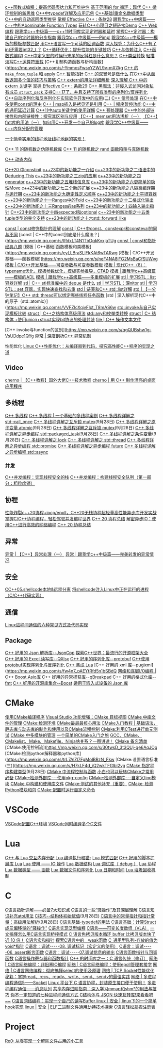 [c++函数式编程：提高代码表达力和可维护性](https://mp.weixin.qq.com/s/HFyZ-Dp33i00uWllcns7Ig)
[基于范围的 for 循环：现代 C++ 循环控制的新思维](https://mp.weixin.qq.com/s/KX9pRIVCdeH-yQOskRdhnQ)
[C++中typedef详解及应用示例](https://mp.weixin.qq.com/s/CrfSu_6BxPiPr-pRa-_fnQ)
[C++基础|重命名数据类型](https://mp.weixin.qq.com/s/nVL6iQd6a76O7t8HJ_5kCQ)
[C++中的自动返回类型推导](https://mp.weixin.qq.com/s/X4y1qhFaI3uwtbs-u4ztrQ)
[掌握 Effective C++ : 条款28](https://mp.weixin.qq.com/s/baZgDgwrhWMLjOuYJrtCiw)
[跟我学c++中级篇——c++中的Abominable Function Types](https://mp.weixin.qq.com/s/_x_ZeLgzHYQmwr5fsmRD2g)
[玩转C++小项目之短链接Demo](https://mp.weixin.qq.com/s/CWs6At3QjccU2tt4SWpVsg)
[C++ Web 编程](https://mp.weixin.qq.com/s/S8G_6t3cYRHPO7cXqKPQyQ)
[跟我学c++中级篇——c++11时间库实现定时器和延时](https://mp.weixin.qq.com/s/zRDc6Vgg34U43yy_FrnwkA)
[掌握C++定时器：构建自己的定时器的分步指南](https://mp.weixin.qq.com/s/jx3J1I37m1oB7zzDOFR9NA)
[跟我学c++中级篇——Pimpl](https://mp.weixin.qq.com/s/tvlAOT7dzcaWrpcvQTKwTA)
[跟我学c++中级篇——模板的模板参数匹配](https://mp.weixin.qq.com/s/zFGoQTECVZc0R01EcevDBg)
[用C++语言写一个可读的回调函数](https://mp.weixin.qq.com/s/pLhNLmx9BrLaIerfabL8yA)
[深入探究：为什么C++有了int还需要int32_t ？](https://mp.weixin.qq.com/s/xj461SWBISrYY_ZEWEAwRA)
[C++循环优化：提升性能的关键技巧](https://mp.weixin.qq.com/s/DiIGtUw8XmSmb4euY9HyhQ)
[C++与依赖注入](https://mp.weixin.qq.com/s/dNXp7Y7fL8b9t-YMJAVUGQ)
[C++函数式编程Ⅰ](https://mp.weixin.qq.com/s/AUGVjkbZn32zPM3utBeV0w)
[C++中定义宏的时候行末尾的反斜杠是什么意思？](https://mp.weixin.qq.com/s/-eK2QXFeC-InfQrx4gR8zg)
[C++类型转换](https://mp.weixin.qq.com/s/QXpsX1XmWy1Yglt7yE56yA)
[轻描淡写C++运算符重载](https://mp.weixin.qq.com/s/_CMuDS6NMC2QPrpBdmi40Q)
[C++复制构造函数与析构函数](https://mp.weixin.qq.com/s/-YmmosFwsoYZWL9v-mX7Ag
[C++ 的 `make_from_tuple` 和 apply](https://mp.weixin.qq.com/s/fBh9nR89zWEoQiOBVahnBQ)
[C++ 智能指针](https://mp.weixin.qq.com/s/JHyvDPngjjL2QRZ_nkRirA)
[C++ 的双冒号是做什么](https://mp.weixin.qq.com/s/lHnWHeyGz6N9cskTr6pZ3Q)
[在C++中从函数返回多个值的技巧与策略](https://mp.weixin.qq.com/s/H7EnDIOzA8JnXZqqApWMfw)
[C++ extern的用法详细解析](https://mp.weixin.qq.com/s/22AEmGFcyvirWrZeCJumow)
[深入理解 C++ 中的 extern 关键字](https://mp.weixin.qq.com/s/wy7MQI42u0BlM9-3fzJ2Yw)
[掌握 Effective C++ : 条款29](https://mp.weixin.qq.com/s/dYBP0URrw0TIHefKJ23gqg)
[C++ 黑魔法：非侵入式访问对象私有成员  ](https://mp.weixin.qq.com/s/bx9f5H1g7bRSOLG2JGg-pA)
[`struct_pack` 支持C++17了，并且支持了所有类型的序列化/反序列化](https://mp.weixin.qq.com/s/wt0lSSAgvLAb_vNjlV5N5w)
[C++自动序列化和反序列化在实际软件开发中的应用(二)](https://mp.weixin.qq.com/s/4YNj0iSkS4vgspk3WSXUTw)
[C++ 信号处理](https://mp.weixin.qq.com/s/tSaAIqQmOmZsGMLnQe3EyQ)
[在C++中多使用const的理由](https://mp.weixin.qq.com/s/eRxP4M8gxW56rFWdiGaK2A)
[C++ | map插入是拷贝还是引用](https://mp.weixin.qq.com/s/E-gK28lao0_Bx3AOaVk3zg)
[C++ | 程序暂停功能](https://mp.weixin.qq.com/s/sUhJR22QlAPogdUtpXhYQw)
[C++中的通用延迟计算](https://mp.weixin.qq.com/s/2GzAi9WHQFhjl1NjKy1iyg)
[C++11中auto关键字的使用详解](https://mp.weixin.qq.com/s/Ou9eVf8CRDNiBeRyQeIw8A)
[C++ 预处理器](https://mp.weixin.qq.com/s/H6oKMu8qYisvEp3hTBe9Uw)
[C++中的外部链接性和内部链接性：探究其区别与应用](https://mp.weixin.qq.com/s/ggjWiERYdc-3gzVl8xQKWg)
[【C++】memset用法浅析（一）](https://mp.weixin.qq.com/s/pLPqSOE8I9WbADdGdAsSVA)
[【C++】fmt库的用法（一）](https://mp.weixin.qq.com/s/pQKTSInKlHeTMLIqslTAwA)
[如何用C++开发一个自己的log库](https://mp.weixin.qq.com/s/JkqhMT7J5LPq6PXuL9UfwQ)
[跟我学C++中级篇——c++内存分配的管理](https://mp.weixin.qq.com/s/8I_LelXHQmE9n9lQwhTImA)

[一个简单实用的线程池及线程池组的实现！](https://mp.weixin.qq.com/s/n0bFI2xGnjTEcvS1k7Ao_A)

[C++ 11 的随机数之伪随机数库](https://mp.weixin.qq.com/s/dCrZ3KV9-gxLMeKX5SivDw)
[C++ 11 的随机数之 rand 函数陷阱与真随机数](https://mp.weixin.qq.com/s/0X5X_VaYg3k0aRSc25b0jg)


[C++ 动态内存](https://mp.weixin.qq.com/s/BmEG7OLOxyG3WbDKUvpG0A)

[C++20 中​constinit](https://mp.weixin.qq.com/s/cAN4WUpI7x6xw0H2sTacug)
[c++23中的新功能之一介绍](http://mp.weixin.qq.com/s?__biz=MzU0OTkzNjU2OA==&mid=2247485094&idx=1&sn=aefed4b6b72bd59f2bdce8de47c7d22c)
[c++23中的新功能之二语法中的Deducing This](http://mp.weixin.qq.com/s?__biz=MzU0OTkzNjU2OA==&mid=2247485102&idx=1&sn=47384ac68b20f75fc11af476d74ae766)
[c++23中的新功能之三zip的应用](http://mp.weixin.qq.com/s?__biz=MzU0OTkzNjU2OA==&mid=2247485106&idx=1&sn=0c585896a6195555dd1b6a173f9c6d2e)
[c++23中的新功能之四generator](http://mp.weixin.qq.com/s?__biz=MzU0OTkzNjU2OA==&mid=2247485114&idx=1&sn=0501fda5ed0eea528399cbc7b359fb31)
[c++23中的新功能之五堆栈信息库](http://mp.weixin.qq.com/s?__biz=MzU0OTkzNjU2OA==&mid=2247485177&idx=1&sn=b1a55b42e7cfccd9fa7a455e37923784)
[c++23中的新功能之六更简单的隐性Move](http://mp.weixin.qq.com/s?__biz=MzU0OTkzNjU2OA==&mid=2247485181&idx=1&sn=e5f7b6d1189b4ee78dc72e3c327f8e0d)
[c++23中的新功能之七三个新的扩展](http://mp.weixin.qq.com/s?__biz=MzU0OTkzNjU2OA==&mid=2247485185&idx=1&sn=18834556a8d6cbfe8c1db0a09adf6650)
[c++23中的新功能之八隔离编译期与运行期](https://mp.weixin.qq.com/s/RlPio8c2VYfOSmlqE11F8w)
[c++23中的新功能之九确定性定义顺序](https://mp.weixin.qq.com/s/WzOA4QZTAGABgbOggAgOEw)
[c++23中的新功能之十平坦容器](http://mp.weixin.qq.com/s?__biz=MzU0OTkzNjU2OA==&mid=2247485217&idx=1&sn=2ec1f9de3f738770feb0df1f5f042c4c)
[c++23中的新功能之十一Ranges中的Fold](http://mp.weixin.qq.com/s?__biz=MzU0OTkzNjU2OA==&mid=2247485242&idx=1&sn=ecdf8426cb87b8651d94db9ff934e223)
[c++23中的新功能之十二格式化输出](https://mp.weixin.qq.com/s/jRwGxAslchCwWJzD-74laA)
[c++23中的新功能之十三Ranges的as系列](http://mp.weixin.qq.com/s?__biz=MzU0OTkzNjU2OA==&mid=2247485324&idx=1&sn=f762b3a3cbac57c40fb9de188cca8608)
[c++23中的新功能之十四输入输出指针](https://mp.weixin.qq.com/s/1Pz4ZO3XbaW_sJHEfKwuDg)
[C++23中的新功能之十四expected和optional](https://mp.weixin.qq.com/s/X6ISOR3wD6HmcgWKJhzceg)
[c++23中的新功能之十五类tuple类型的完全支持](https://mp.weixin.qq.com/s/e3ogdOWEu9y6vW9n-ZEWWA)
[c++23中的新功能之十六std::forward_like](https://mp.weixin.qq.com/s/Pb7pjEKvSXMTvUjlFxWuag)

[const | const修饰指针的理解](https://mp.weixin.qq.com/s/JF_EwyA9hKakj1yDLJ3_ew)
[const | C++中const、constexpr和consteval的同与不同](https://mp.weixin.qq.com/s/C-Rl1BvlrYZRQh0EU4Kz9A)
[const | C++中的const到底是什么魔法？](https://mp.weixin.qq.com/s/IRdxLT4N1TbDqkKvxjaTUg
[const | const和指针经典八题](https://mp.weixin.qq.com/s/8WFg5aDBvQlhNVAzuZ8c0A)
[模板 | C++基础|函数模板和类模板](https://mp.weixin.qq.com/s/eyLLBraSLIFkKAt6wTARwg
[模板 | C/C++开发基础——函数模板](https://mp.weixin.qq.com/s/neF4NA8iFG2MsBaCfSUWvg
[模板 | C/C++开发基础——可变参数与可变参数模板](https://mp.weixin.qq.com/s/LeRby8HFneZm4Te_K7NlaA)
[模板 | 现代C++（8）：typename优化，模板参数优化，模板实参推导，CTAD](https://mp.weixin.qq.com/s/4Ok6BOuHDYu_u8CV6G2Tog)
[模板 | 跟我学c++高级篇——模板的ADL](https://mp.weixin.qq.com/s/d-denCz2O2ypNB_JFbo68Q)
[模板 | 跟我学c++高级篇——多重模板的扩展](https://mp.weixin.qq.com/s/RovFs5S5AHI-2STl_xOsRg)
[stl | 学习STL：list 容器详解](https://mp.weixin.qq.com/s/ei4bNiUWG0pNmiWmRxudqg)
[stl | C++ stl标准库中的 deque 是什么](https://mp.weixin.qq.com/s/JJmlIgDLveJPGDYc3dglvw)
[stl | 学习STL：深nitor](https://mp.weixin.qq.com/s/NFWpQTtt7wNUeKldSSL0cQ)
[stl | 学习STL：set 容器，实现快速查找和去重](https://mp.weixin.qq.com/s/6UQJGDyNyY5pl-LPXiQqdA)
[std | 链表和C++ std::list详解](https://mp.weixin.qq.com/s/aE3wvZ6UAWKlvehWzuyn9A)
[std | 【一分钟笔记】C++ std::thread可以绑定哪些线程任务函数](https://mp.weixin.qq.com/s/ut7kuTRcW5nlE3ap8Ce3Bw)
[std | 深入解析现代C++中的原子（std::atomic）](https://mp.weixin.qq.com/s/VVFZlcXqjvFlxt_T8mAS6w
[std::invoke与自己实现模板比较](https://mp.weixin.qq.com/s/YI4ebhvGHGpWoT3ayxUHqg)
[struct | C++之结构体高级用法](https://mp.weixin.qq.com/s/UmkjrJITMmuIMEDdswrcig)
[std::any和枚举类转换](https://mp.weixin.qq.com/s/X4Sa50MwamvboB7IzvQDBA)
[struct | C+ 结构体 +使用union+struct实现bit协议的处理封装](https://mp.weixin.qq.com/s/2J_aZzs23O9PYdzeFlbWZw)
[file | C++ 操作文本文件](https://mp.weixin.qq.com/s/VZN2njLARlIiM5ddZKHP7g)

[C++ invoke与function的区别](https://mp.weixin.qq.com/s/qgQUBshw1g-VsUDdpc1QYg
[异常 | 深度剖析C++ 异常机制](https://mp.weixin.qq.com/s/wO7S4_opnJySQMG0o5ApEw)



性能优化
[Linux C++性能优化：从编译器到代码，探究高性能C++程序的实现之道](https://mp.weixin.qq.com/s/0paAxMx-DgRl1rHpaRNRWw)

## Video

[cherno | 【C++教程】国外大佬C++技术教程](https://www.bilibili.com/video/BV1oD4y1h7S3/)
[cherno | 用 C++ 制作漂亮的桌面应用程序](https://www.bilibili.com/video/BV1xh4y167T7/)

## 多线程
[C++ 多线程](https://mp.weixin.qq.com/s/4P_8YNZx5I0mEp4uPMtc3g)
[C++ 多线程 | 一个基础的多线程案例](https://mp.weixin.qq.com/s/b8LIo9LhutMKXDfzXNK9Vw)
[C++ 多线程详解之 std::call_once](https://mp.weixin.qq.com/s/M9eLb0tvfTMr3p63Iujl3g)
[C++ 多线程详解之互斥锁 mutex](https://mp.weixin.qq.com/s/E3efgIowdpEJPSpV9TyAQQ)(9月28日)
[C++ 多线程详解之原子变量 atomic](https://mp.weixin.qq.com/s/eHlIB9rzJvkf3orDSLR4yw)(9月28日)
[C++ 多线程详解之互斥锁 mutex](https://mp.weixin.qq.com/s/E3efgIowdpEJPSpV9TyAQQ)(9月28日)
[C++ 多线程详解之异步编程 std::packaged_task](https://mp.weixin.qq.com/s/NV_BUok_O_ATxasL8pnHZg)(9月28日)
[C++ 多线程详解之条件变量](https://mp.weixin.qq.com/s/wpyza9qkq1-BwpBcrPE2BA)(9月28日)
[C++ 多线程详解之 lock](https://mp.weixin.qq.com/s/j-LQC7d8nLkUYldr-m6YSA)
[C++ 多线程详解之 std::thread](https://mp.weixin.qq.com/s/KDz8FyRcfqCIBCZjmkxvRA)
[C++ 多线程详解之异步编程 std::promise](https://mp.weixin.qq.com/s/Nr_uEfjU8zQhMnYuplDirg)
[C++ 多线程详解之异步编程 future](https://mp.weixin.qq.com/s/_TFG0jQr2JzhP0qSArhCmw)
[C++ 多线程详解之异步编程 std::async](https://mp.weixin.qq.com/s/gKlt9Ua7x8Jbn6jDPdjm-g)

### 并发

[C++并发编程：实现线程安全的栈](https://mp.weixin.qq.com/s/AeNBWAbu4t4-qKR8IKrZIw)
[C++并发编程：构建线程安全队列（第一部分：粗粒度锁）](https://mp.weixin.qq.com/s/xzL13a54zkG_XpIuSw4CqA)

## 协程

[性能炸裂c++20协程+iocp/epoll，C++20无栈协程超轻量高性能异步库开发实战](https://mp.weixin.qq.com/s/ypxJkt7NLapQCuPhjZodZQ)
[掌握C/C++协程编程，轻松驾驭并发编程世界](https://mp.weixin.qq.com/s/xsgrzYh4w0r9_4uzTAVw_w)
[C++ 20 协程总结](https://mp.weixin.qq.com/s/r-KpExzWBEVQwDnO8FxtBA)
[解密异步IO：使用C++进行高效的网络编程](https://mp.weixin.qq.com/s/TdYfv9CESPHtmjhYUu3lkw)
[C++ 20 协程总结](https://mp.weixin.qq.com/s/3sx82NxCmNKpGcuDL1gXFA)

## 异常

[异常 | 【C++】异常处理（一）](https://mp.weixin.qq.com/s/IB7i-LD1AydVnQQXDhhLpw)
[异常 | 跟我学c++中级篇——完美转发的异常情况](https://mp.weixin.qq.com/s/uOmFyN2WhCitpkgTHiBWCQ)

## 安全
[CC++05.shellcode本地&远程分离](https://www.bilibili.com/video/BV1qN4y1y75A/)
[将shellcode注入Linux中正在运行的进程（C/C++代码实现）](https://mp.weixin.qq.com/s/WrN2ErTGFfFTY3Q6qrbqvg)

## 通信
[Linux进程间通信的六种常见方式及代码实现](https://mp.weixin.qq.com/s/qz5bJ_y2NGWuWdC3U3u0lQ)

## Package
[C++ 好用的 Json 解析库--JsonCpp](https://mp.weixin.qq.com/s/ghBTjt50CugNefXm5cd8qQ)
[探索C++世界：最流行的开源框架大全](https://mp.weixin.qq.com/s/cWcEVt7ujhiZzI3VIt_Zjw)
[C++ 好用的 Excel 读写库--QXlsx](https://mp.weixin.qq.com/s/qIAYeaAIls7pUsc310YjXA)
[C++ 好用的序列化库--protobuf](https://mp.weixin.qq.com/s/b_0zdvoK2sTbFK9RRG_iKQ)
[C++使用protobuf实现序列化与反序列化](https://mp.weixin.qq.com/s/1Csoe8J9-sdnWbKVkh9wvg)
[C++ 集成 Lua](https://mp.weixin.qq.com/s/vAWcWfbH3OX0TsecD2RcAQ)
[C++ 好用的 xml 库--pugixml](https://mp.weixin.qq.com/s/fw4n7_pAEYtRfd5n1bSBdQ
[网络和底层I/O编程 | C++ Boost.Asio库](https://mp.weixin.qq.com/s/36-v9HKaTNtSt1V1wlNpmw)
[C++ 好用的异常捕获库--qBreakpad](https://mp.weixin.qq.com/s/Hz2ZUO9zeC2Trytq0PgXIg)
[C++ 好用的格式化库--fmt](https://mp.weixin.qq.com/s/T55UzIo9spIcljd5hXeUzA)
[C++ 好用的开源库集合--Boost](https://mp.weixin.qq.com/s/nmjd_9DQAfVXWXAhcb6dow)
[适用于嵌入式设备的 Json 库](https://mp.weixin.qq.com/s/46P7rNqRMXwqZZ1DwXRhfw)

# CMake
[使用CMake编译程序](https://mp.weixin.qq.com/s/rhFscfiSPq5SkSV-aEiT2g)
[Visual Studio 功能增强：CMake 目标视图](https://mp.weixin.qq.com/s/iNMX4vqwE3F_gVWZnKgLbA)
[CMake 中库文件的管理](https://mp.weixin.qq.com/s/n_rPdaqPeckW9iO_KyQ5rg)
[CMake:检测环境](https://mp.weixin.qq.com/s/OMSe7xkCgPEtm09Db8_YwQ)
[CMake最最最核心用法](https://mp.weixin.qq.com/s/uR78kMs6z38FzHRCIjgHeA)
[CMake入门教程 | 基础语法，静态库与动态库的制作和使用以及CMake流程控制](https://mp.weixin.qq.com/s/O90prTpwlIRQv8Tew3RMVw)
[CMake:利用CTest进行单元测试](https://mp.weixin.qq.com/s/OfC2CvAUFGMrTIh9FrR2XA)
[CMake 中多模块的管理](https://mp.weixin.qq.com/s/xPwWF0DVC3hqYZRR8MxWEA)
[一个简单的CMake入门之旅](https://mp.weixin.qq.com/s/nJcTKrjxF7je7Xy0oIfZ5g)
[GCC、CMake、CMakelist、Make、Makefile、Ninja啥关系？一图讲透！](https://mp.weixin.qq.com/s/a9iKuVEl6_TFrhbpjTejGw)
[CMake 备忘清单](https://mp.weixin.qq.com/s/N6mbeCOVC8q3QTwdVAZHdw)
[CMake:使用控制流](https://mp.weixin.qq.com/s/30twsD_3t3QUj-ge6AqJOg
[CMake:检测python解释器和python库](https://mp.weixin.qq.com/s/trL7AlZl7FgMoIBRzN_Fkw
[CMake:设置语言标准(三)](https://mp.weixin.qq.com/s/H7kLF4d_iQ2wkTFGlbI2vg
[CMake 指定程序构建类型](https://mp.weixin.qq.com/s/JOi6WA_uclvmdeTF2qjVXg)(9月28日)
[CMake 中流程控制与函数](https://mp.weixin.qq.com/s/T-mt9Mrh9BKny5wBeC3Htg)
[小白也可以玩转CMake之常用必备](https://mp.weixin.qq.com/s/pWbiS_fvbhrrJxSBXD6Mfw)
[CMake:检测外部库---使用pkg-config](https://mp.weixin.qq.com/s/sUCrI7P3tvHDYoAnPEXzLg)
[CMake:检测外部库---自定义find模块](https://mp.weixin.qq.com/s/37XSY6BwIblf4HFVkGcVQA)
[CMake 中构建和使用库文件](https://mp.weixin.qq.com/s/vFZERkhNeEILogoFE-FN5w)
[CMake:测试的其他补充（重要）](https://mp.weixin.qq.com/s/Zf3LpI5ZDqpNewhA3lVMpw)
[CMake: 检测Python模块和包](https://mp.weixin.qq.com/s/0gOYGsXx_ZGtisUK5eyvng)
[CMake:配置时运行自定义命令](https://mp.weixin.qq.com/s/PjqU8q9tkWYSgYu-Aglpfg)

# VSCode
[VSCode配置C++环境](https://mp.weixin.qq.com/s/JIW8h_HDPf2BdrTnOqTPFQ)
[VSCode同时编译多个C文件](https://mp.weixin.qq.com/s/qY-ZuwVP3BCvh4_ZxETN7Q)

# Lua
[C++ 与 Lua 交互内存分配](https://mp.weixin.qq.com/s/emSlERkhKhM6XfUZ6YSivg)
[Lua 编译执行和错r](https://mp.weixin.qq.com/s/irBden08lPEz91P1H_xdQw)
[Lua 模式匹配](https://mp.weixin.qq.com/s/rZ_DnFzJg3d277iBmul2Gw)
[C++ 好用的脚本扩展库 Lua](https://mp.weixin.qq.com/s/78DlMQVJ7Vp-M_1I1We4pQ)
[Lua 使用 —— IO 操作](https://mp.weixin.qq.com/s/XOfZOzbbkwn9fProLk3TaA)
[Lua 数据结构](https://mp.weixin.qq.com/s/gHhyEWS8lXKe5BWvfKnO-g)
[Lua 调试库（ debug ）](https://mp.weixin.qq.com/s/thkq3aRHAoqFsUkproqpqg)
[Lua 协程](https://mp.weixin.qq.com/s/N0E9lrUnWeAhUrb0WkA07A)
[Lua 数据类型 —— 函数](https://mp.weixin.qq.com/s/lBDuHWryOOW1ryndtDblhA)
[Lua 数据文件和序列化](https://mp.weixin.qq.com/s/m5HdNpFy5cvZY_yd7SVBDw)
[Lua 日期和时间](https://mp.weixin.qq.com/s/LMpbGG_QiMbUagOquXWYyw)
[Lua 垃圾回收机制](https://mp.weixin.qq.com/s/9dWmXkYXA4WX8XpODPhUow)

# C
[C语言指针详解——必备7大知识点](https://mp.weixin.qq.com/s/2GweKacSb-LRUOmXXjeLwA)
[C语言的一些“骚操作”及其深层理解](https://mp.weixin.qq.com/s/6ISBoxQCsZuDU3031_AulA)
[C语言知识补充atoi用法](https://mp.weixin.qq.com/s/K8AXlypNQhNf4HlNMEOyng)
[C技巧--结构体初始赋值](https://mp.weixin.qq.com/s/C04daBO8PZ9dVff4bmzEuw)(9月28日)
[C语言中的常量指针和指针常量：高级用法解析](https://mp.weixin.qq.com/s/R0mSIi6BU03qGGSrgHC0AA)(9月28日)
[C语言基础-typedef的用法](https://mp.weixin.qq.com/s/Kt1Vl-2IUrN1Bw76hilvJA)
[C语言基础：计算Struct成员偏移量的"骚操作"](https://mp.weixin.qq.com/s/8AWoL1X3XulSyP-8B5Xo4A)
[C语言实现泛型编程](https://mp.weixin.qq.com/s/l22eR1toR3uK1A98ROLNeg)
[C语言——可变长度数组（VLA）](https://mp.weixin.qq.com/s/jFmgWdoKrGUv0dwMDh9zyA)
[一文搞懂怎么用C语言实现桥接模式](https://mp.weixin.qq.com/s/zqIEkSuNnPf5un6SwjqNTQ)
[C 语言免拷贝版本循环 buffer 比拷贝版本快了近 10 倍！](https://mp.weixin.qq.com/s/J5gzeTHaLYtGPPxa9S0ONg)
[C语言宏和指针](https://mp.weixin.qq.com/s/taTXHq4hp40coVghnjsuUA)
[探索C语言中的__weak函数](https://mp.weixin.qq.com/s/b01JhGrSYLWY7dWZ1Ggn3A)
[C_通用型队列-存放的值为void*指针](https://mp.weixin.qq.com/s/deel5hIY--0RRdrnmpW8Mw)
[C语言：调试-----08. 调试标记（宏定义的使用）](https://mp.weixin.qq.com/s/F0bgUGhE2mBa7OmD08Prrw)
[C语言：调试-----06. assert断言函数](https://mp.weixin.qq.com/s/kIXn4htLEQYhvIGthPvOQQ)
[C语言：调试-----07.调试信息的输出](https://mp.weixin.qq.com/s/w6Ao5qGfXCqtPQDRq61jKQ)
[C语言函数指针与回调函数](https://mp.weixin.qq.com/s/eEmejpEGKAXSwz6PfHpAzg)
[C语言操作寄存器和函数指针](https://mp.weixin.qq.com/s/rDgicesnpq4zLEUKWMyhKQ)
[C++ 的时间库之一：C 语言传统（修订）](https://mp.weixin.qq.com/s/Byw5lUICjFLOUSx-mdN_Ng)
[网络 | C语言网络编程：非阻塞IO编程](https://mp.weixin.qq.com/s/Rtg1eflB-QjdMpAj0GB2Zg)
[网络 | C语言网络编程：使用epoll管理套接字](https://mp.weixin.qq.com/s/9Lfe3BcI68yhxb6TTmWR-w)
[网络 | C语言网络编程：彻底搞懂select的使用及原理](https://mp.weixin.qq.com/s/VSIRbQr93xVtdAKNOAFLnQ)
[网络 | TCP Socket性能优化秘籍：掌握read、recv、readv、write、send、sendv的最佳实践](https://mp.weixin.qq.com/s/jc1J4Hf7q0UmfDCGRUduJg)
[网络 | 多进程编程通信5——Socket](https://mp.weixin.qq.com/s/r2NeY0pt_53_MT9UrZPpcw)
[Linux 平台下 C 语言协程，封装原生接口便于使用！](https://mp.weixin.qq.com/s/E--iDhuTShE4Dvf2nzRZ_Q)
[多进程编程通信——消息队列](https://mp.weixin.qq.com/s/1GaE70vtnAUZwDAQWc2kCQ)
[共享内存进阶指南：深入学习mmap和shm*的用法与技巧](https://mp.weixin.qq.com/s/XT9qogt7m7Frg9KyDUIBkw)
[你不一定知道的七种进程间通信方式](https://mp.weixin.qq.com/s/aOXY4P2kBze0SjLgJpah5A)
[C结构体与 JSON 快速互转库!来看看吧~~](https://mp.weixin.qq.com/s/ybgV3qMtI_7JvFjcSSD-ww)
[C语言网络编程：实现一个自己的读写Buffer  ](https://mp.weixin.qq.com/s/bHl3zXJD-jeYTCpWg2dZdw)
[linux | 安全 | linux下的一个简单hook实现](https://mp.weixin.qq.com/s/xddfTAVAlahRbIovZ3sKjA)
[linux | 安全 | ELF二进制文件通用劫持技术探索](https://mp.weixin.qq.com/s/qKviPQSkutMUU7mMovlvqA)
[C语言轻松拿捏注册表](https://mp.weixin.qq.com/s/lp_OlfO5kXYWry6wnMd9Sg)

# Project
[Re0: 从零实现一个解除文件占用的小工具](https://mp.weixin.qq.com/s/WC9kTKfl7qAH9--lt6gyqw)
